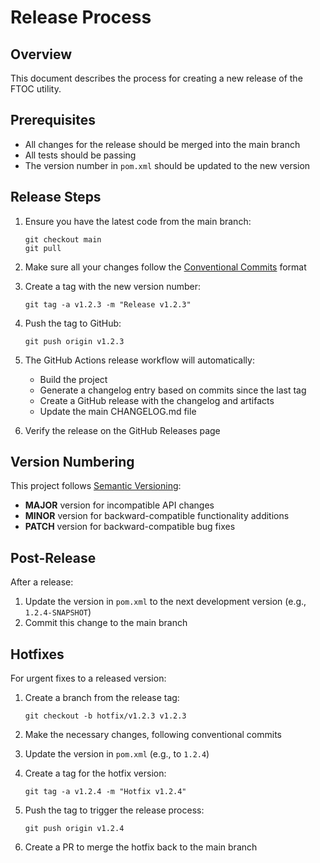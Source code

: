 # Release Process

## Overview

This document describes the process for creating a new release of the FTOC utility.

## Prerequisites

- All changes for the release should be merged into the main branch
- All tests should be passing
- The version number in `pom.xml` should be updated to the new version

## Release Steps

1. Ensure you have the latest code from the main branch:
   ```
   git checkout main
   git pull
   ```

2. Make sure all your changes follow the [Conventional Commits](./CONVENTIONAL_COMMITS.md) format

3. Create a tag with the new version number:
   ```
   git tag -a v1.2.3 -m "Release v1.2.3"
   ```

4. Push the tag to GitHub:
   ```
   git push origin v1.2.3
   ```

5. The GitHub Actions release workflow will automatically:
   - Build the project
   - Generate a changelog entry based on commits since the last tag
   - Create a GitHub release with the changelog and artifacts
   - Update the main CHANGELOG.md file

6. Verify the release on the GitHub Releases page

## Version Numbering

This project follows [Semantic Versioning](https://semver.org/):

- **MAJOR** version for incompatible API changes
- **MINOR** version for backward-compatible functionality additions
- **PATCH** version for backward-compatible bug fixes

## Post-Release

After a release:

1. Update the version in `pom.xml` to the next development version (e.g., `1.2.4-SNAPSHOT`)
2. Commit this change to the main branch

## Hotfixes

For urgent fixes to a released version:

1. Create a branch from the release tag:
   ```
   git checkout -b hotfix/v1.2.3 v1.2.3
   ```

2. Make the necessary changes, following conventional commits

3. Update the version in `pom.xml` (e.g., to `1.2.4`)

4. Create a tag for the hotfix version:
   ```
   git tag -a v1.2.4 -m "Hotfix v1.2.4"
   ```

5. Push the tag to trigger the release process:
   ```
   git push origin v1.2.4
   ```

6. Create a PR to merge the hotfix back to the main branch
